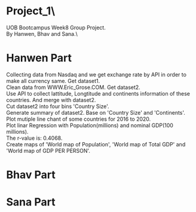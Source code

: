 # Project_1\
UOB Bootcampus Week8 Group Project.\
By Hanwen, Bhav and Sana.\
# Hanwen Part
Collecting data from Nasdaq and we get exchange rate by API in order to make all currency same. Get dataset1.\
Clean data from WWW.Eric_Grose.COM. Get dataset2.\
Use API to collect lattitude, Longtitude and continents information of these countries. And merge with dataset2.\
Cut dataset2 into four bins 'Country Size'.\
Generate summary of dataset2. Base on 'Country Size' and 'Continents'.\
Plot mutiple line chant of some countries for 2016 to 2020.\
Plot linar Regression with Population(millions) and nominal GDP(100 millions).\
The r-value is: 0.4068.\
Create maps of 'World map of Population', 'World map of Total GDP' and 'World map of GDP PER PERSON'.

# Bhav Part

# Sana Part
